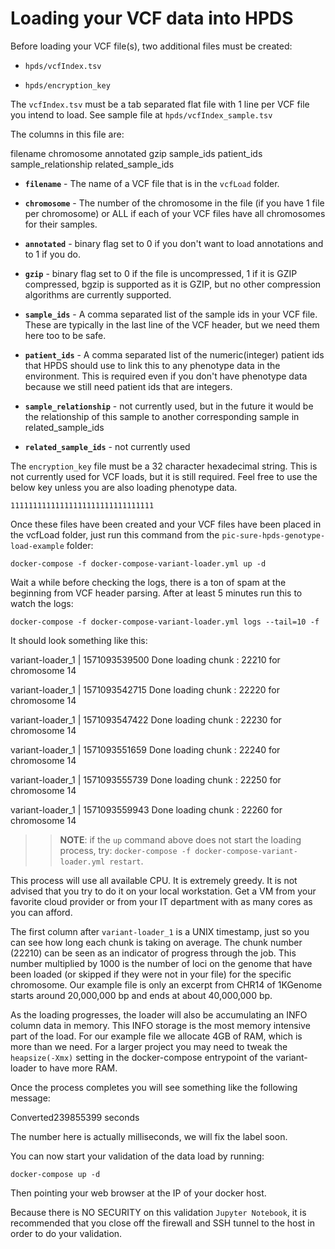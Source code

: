 # Loading your VCF data into HPDS

Before loading your VCF file(s), two additional files must be created:

* `hpds/vcfIndex.tsv`

* `hpds/encryption_key`

The `vcfIndex.tsv` must be a tab separated flat file with 1 line per VCF file you intend to load. See sample file at `hpds/vcfIndex_sample.tsv`

The columns in this file are:

filename	chromosome	annotated	gzip	sample_ids	patient_ids	sample_relationship	related_sample_ids	

- **`filename`** - The name of a VCF file that is in the `vcfLoad` folder.

- **`chromosome`** - The number of the chromosome in the file (if you have 1 file per chromosome) or ALL if each of your VCF files have all chromosomes for their samples.

- **`annotated`** - binary flag set to 0 if you don't want to load annotations and to 1 if you do.

- **`gzip`** - binary flag set to 0 if the file is uncompressed, 1 if it is GZIP compressed, bgzip is supported as it is GZIP, but no other compression algorithms are currently supported.

- **`sample_ids`** - A comma separated list of the sample ids in your VCF file. These are typically in the last line of the VCF header, but we need them here too to be safe.

- **`patient_ids`** - A comma separated list of the numeric(integer) patient ids that HPDS should use to link this to any phenotype data in the environment. This is required even if you don't have phenotype data because we still need patient ids that are integers.

- **`sample_relationship`** - not currently used, but in the future it would be the relationship of this sample to another corresponding sample in related_sample_ids

- **`related_sample_ids`** - not currently used


The `encryption_key` file must be a 32 character hexadecimal string. This is not currently used for VCF loads, but it is still required. Feel free to use the below key unless you are also loading phenotype data.

`11111111111111111111111111111111`

Once these files have been created and your VCF files have been placed in the vcfLoad folder, just run this command from the `pic-sure-hpds-genotype-load-example` folder:

`docker-compose -f docker-compose-variant-loader.yml up -d`

Wait a while before checking the logs, there is a ton of spam at the beginning from VCF header parsing. After at least 5 minutes run this to watch the logs:

`docker-compose -f docker-compose-variant-loader.yml logs --tail=10 -f`

It should look something like this:

variant-loader_1  | 1571093539500 Done loading chunk : 22210 for chromosome 14

variant-loader_1  | 1571093542715 Done loading chunk : 22220 for chromosome 14

variant-loader_1  | 1571093547422 Done loading chunk : 22230 for chromosome 14

variant-loader_1  | 1571093551659 Done loading chunk : 22240 for chromosome 14

variant-loader_1  | 1571093555739 Done loading chunk : 22250 for chromosome 14

variant-loader_1  | 1571093559943 Done loading chunk : 22260 for chromosome 14

>> **NOTE**: if the `up` command above does not start the loading process, try: `docker-compose -f docker-compose-variant-loader.yml restart`. 

This process will use all available CPU. It is extremely greedy. It is not advised that you try to do it on your local workstation. Get a VM from your favorite cloud provider or from your IT department with as many cores as you can afford.

The first column after `variant-loader_1` is a UNIX timestamp, just so you can see how long each chunk is taking on average. The chunk number (22210) can be seen as an indicator of progress through the job. This number multiplied by 1000 is the number of loci on the genome that have been loaded (or skipped if they were not in your file) for the specific chromosome. Our example file is only an excerpt from CHR14 of 1KGenome starts around 20,000,000 bp and ends at about 40,000,000 bp.

As the loading progresses, the loader will also be accumulating an INFO column data in memory. This INFO storage is the most memory intensive part of the load. For our example file we allocate 4GB of RAM, which is more than we need. For a larger project you may need to tweak the `heapsize(-Xmx)` setting in the docker-compose entrypoint of the variant-loader to have more RAM. 

Once the process completes you will see something like the following message:

Converted239855399 seconds

The number here is actually milliseconds, we will fix the label soon.

You can now start your validation of the data load by running:

`docker-compose up -d`

Then pointing your web browser at the IP of your docker host.

Because there is NO SECURITY on this validation `Jupyter Notebook`, it is recommended that you close off the firewall and SSH tunnel to the host in order to do your validation.


